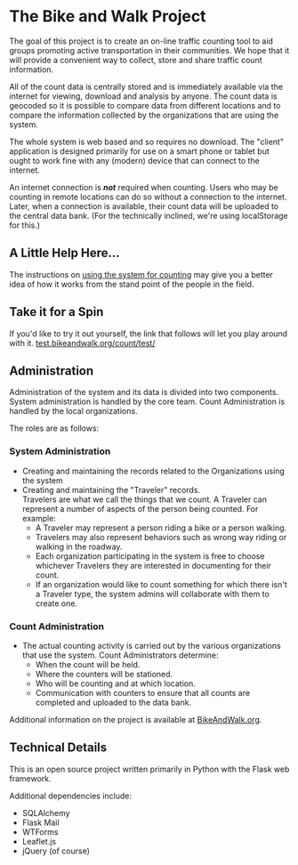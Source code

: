 # The Bike and Walk Project

The goal of this project is to create an on-line traffic counting tool to aid groups promoting 
active transportation in their communities. We hope that it will provide a convenient way 
to collect, store and share traffic count information.

All of the count data is centrally stored and is immediately available via the internet for viewing,
download and analysis by anyone. The count data is geocoded so it is possible to compare data from different 
locations and to compare the information collected by the organizations that are using the system.

The whole system is web based and so requires no download. The "client" application is designed
primarily for use on a smart phone or tablet but ought to work fine with any (modern) device that can connect
to the internet. 

An internet connection is _**not**_ required when counting. Users who may be counting in remote locations can
do so without a connection to the internet. Later, when a connection is available, their count data will be uploaded 
to the central data bank. (For the technically inclined, we're using localStorage for this.)

## A Little Help Here...
The instructions on [using the system for counting](http://bikeandwalk.org/help/counting/) may give you a
better idea of how it works from the stand point of the people in the field.

## Take it for a Spin
If you'd like to try it out yourself, the link that follows will let you play around with it. 
[test.bikeandwalk.org/count/test/](http://test.bikeandwalk.org/count/test/)

## Administration
Administration of the system and its data is divided into two components. System administration is handled by the
core team. Count Administration is handled by the local organizations.

The roles are as follows:

### System Administration
* Creating and maintaining the records related to the Organizations using the system
* Creating and maintaining the "Traveler" records.  
Travelers are what we call the things that we count.
A Traveler can represent a number of aspects of the person being counted. For example:
	* A Traveler may represent a person riding a bike or a person walking. 
	* Travelers may also represent behaviors such as wrong way riding or walking in the roadway. 
	* Each organization participating in the system is free to choose whichever Travelers they are interested
	in documenting for their count. 
	* If an organization would like to count something for which there isn't a Traveler type, the system admins
	will collaborate with them to create one. 
	
### Count Administration
* The actual counting activity is carried out by the various organizations that use the system. Count Administrators
determine:
	* When the count will be held.
	* Where the counters will be stationed.
	* Who will be counting and at which location.
	* Communication with counters to ensure that all counts are completed and uploaded to the data bank.
	
Additional information on the project is available at [BikeAndWalk.org](http://bikeandwalk.org/).

## Technical Details

This is an open source project written primarily in Python with the Flask web framework.

Additional dependencies include:

* SQLAlchemy
* Flask Mail
* WTForms
* Leaflet.js
* jQuery (of course)